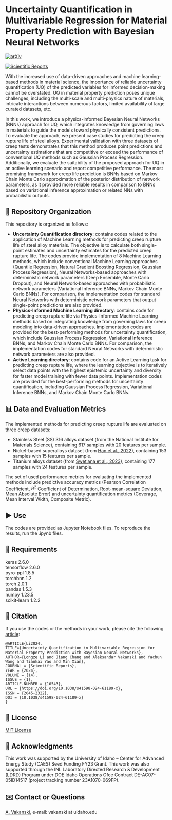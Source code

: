 # Uncertainty Quantification in Multivariable Regression for Material Property Prediction with Bayesian Neural Networks

[![arXiv](https://img.shields.io/badge/arXiv-2019.10435-b31b1b)](https://arxiv.org/abs/2311.02495)

[![Scientific Reports](https://img.shields.io/badge/Scientific_Reports-DOI%3A_10.1038%2Fs41598-024-61189-x-brightgreen.svg)](https://doi.org/10.1038/s41598-024-61189-x)

With the increased use of data-driven approaches and machine learning-based methods in material science, the importance of reliable uncertainty quantification (UQ) of the predicted variables for informed decision-making cannot be overstated. UQ in material property prediction poses unique challenges, including the multi-scale and multi-physics nature of materials, intricate interactions between numerous factors, limited availability of large curated datasets, etc. 

In this work, we introduce a physics-informed Bayesian Neural Networks (BNNs) approach for UQ, which integrates knowledge from governing laws in materials to guide the models toward physically consistent predictions. To evaluate the approach, we present case studies for predicting the creep rupture life of steel alloys. Experimental validation with three datasets of creep tests demonstrates that this method produces point predictions and uncertainty estimations that are competitive or exceed the performance of conventional UQ methods such as Gaussian Process Regression. Additionally, we evaluate the suitability of the proposed approach for UQ in an active learning scenario and report competitive performance. The most promising framework for creep life prediction is BNNs based on Markov Chain Monte Carlo approximation of the posterior distribution of network parameters, as it provided more reliable results in comparison to BNNs based on variational inference approximation or related NNs with probabilistic outputs.

## 📁 Repository Organization
This repository is organized as follows:
- **Uncertainty Quantification directory**: contains codes related to the application of Machine Learning methods for predicting creep rupture life of steel alloy materials. The objective is to calculate both single-point estimates and uncertainty estimates for the predicted creep rupture life. The codes provide implementation of 8 Machine Learning methods, which include conventional Machine Learning approaches (Quantile Regression, Natural Gradient Boosting Regression, Gaussian Process Regression), Neural Networks-based approaches with deterministic network parameters (Deep Ensemble, Monte Carlo Dropout), and Neural Network-based approaches with probabilistic network parameters (Variational Inference BNNs, Markov Chain Monte Carlo BNNs). For comparison, the implementation codes for standard Neural Networks with deterministic network parameters that output single-point predictions are also provided.
- **Physics-Informed Machine Learning directory**: contains code for predicting creep rupture life via Physics-Informed Machine Learning methods based on integrating knowledge from governing laws for creep modeling into data-driven approaches. Implementation codes are provided for the best-performing methods for uncertainty quantification, which include Gaussian Process Regression, Variational Inference BNNs, and Markov Chain Monte Carlo BNNs. For comparison, the implementation codes for standard Neural Networks with deterministic network parameters are also provided.
- **Active Learning directory**: contains code for an Active Learning task for predicting creep rupture life, where the learning objective is to iteratively select data points with the highest epistemic uncertainty and diversity for faster model training with fewer data points. Implementation codes are provided for the best-performing methods for uncertainty quantification, including Gaussian Process Regression, Variational Inference BNNs, and Markov Chain Monte Carlo BNNs.

## 📊 Data and Evaluation Metrics
The implemented methods for predicting creep rupture life are evaluated on three creep datasets: 
- Stainless Steel (SS) 316 alloys dataset (from the National Institute for Materials Science), containing 617 samples with 20 features per sample.
- Nickel-based superalloys dataset (from <a href="https://www.sciencedirect.com/science/article/pii/S0927025622000386">Han et al., 2022</a>), containing 153 samples with 15 features per sample.
- Titanium alloys dataset (from <a href="https://pubs.aip.org/aip/aml/article/1/1/016102/2878729/Machine-learning-assisted-interpretation-of-creep">Swetlana et al., 2023</a>), containing 177 samples with 24 features per sample.

The set of used performance metrics for evaluating the implemented methods include predictive accuracy metrics (Pearson Correlation Coefficient, $R^2$ Coefficient of Determination, Root-mean-square Deviation, Mean Absolute Error) and uncertainty quantification metrics (Coverage, Mean Interval Width, Composite Metric).

## ▶️ Use
The codes are provided as Jupyter Notebook files. To reproduce the results, run the .ipynb files. 

## 🔨 Requirements
keras  2.6.0  
tensorflow 2.6.0  
pyro-ppl 1.8.5  
torchbnn 1.2  
torch 2.0.1  
pandas 1.5.3  
numpy 1.23.5  
scikit-learn 1.2.2  

## 📖 Citation
If you use the codes or the methods in your work, please cite the following <a href="https://arxiv.org/abs/2311.02495">article</a>:   

    @ARTICLE{Li2024,
    TITLE={Uncertainty Quantification in Multivariable Regression for Material Property Prediction with Bayesian Neural Networks},
    AUTHOR={Longze Li and Jiang Chang and Aleksandar Vakanski and Yachun Wang and Tiankai Yao and Min Xian},
    JOURNAL = {Scientific Reports},
    YEAR = {2024},
    VOLUME = {14},
    ISSUE = {1},
    ARTICLE-NUMBER = {10543},
    URL = {https://doi.org/10.1038/s41598-024-61189-x},
    ISSN = {2045-2322},
    DOI = {10.1038/s41598-024-61189-x}
    }

## 🚩 License
<a href="License - MIT.txt">MIT License</a>

## 👏 Acknowledgments
This work was supported by the University of Idaho – Center for Advanced Energy Study (CAES) Seed Funding FY23 Grant. This work was also supported through the INL Laboratory Directed Research & Development
(LDRD) Program under DOE Idaho Operations Ofce Contract DE-AC07-05ID14517 (project tracking number 23A1070-069FP). 

## ✉️ Contact or Questions
<a href="https://www.webpages.uidaho.edu/vakanski/">A. Vakanski</a>, e-mail: vakanski at uidaho.edu

